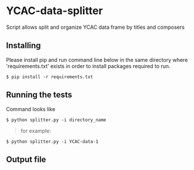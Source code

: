 # YCAC-data-splitter
Script allows split and organize YCAC data frame by titles and composers 

## Installing
Please install pip and run command line below in the same directory where 'requirements.txt' exists in order to install packages required to run.
```
$ pip install -r requirements.txt 
```


## Running the tests
Command looks like
```
$ python splitter.py -i directory_name
```
>for example:
```
$ python splitter.py -i YCAC-data-1
```

## Output file

